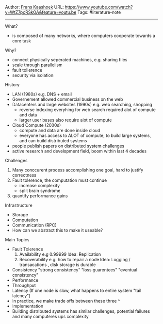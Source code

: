 Author: [Frans Kaashoek](http://pdos.csail.mit.edu/~kaashoek/)
URL: https://www.youtube.com/watch?v=WtZ7pcRSkOA&feature=youtu.be
Tags: #literature-note

---

What?
- is composed of many networks, where computers cooperate towards a core task

Why?
- connect physically seperated machines, e.g. sharing files
- scale through parallelism
- fault tollerence
- security via isolation
	
History
- LAN (1980s)
e.g. DNS + email
- Governement allowed commercial business on the web 
- Datacenters and large websites (1990s)
    e.g. web searching, shopping
  - reverse indexing everyhing for web search required alot of compute and data
  - larger user bases also require alot of compute
- Cloud Compute (2000s)
  - compute and data are done inside cloud 
  - everyone has access to ALOT of compute, to build large systems, and can build distributed systems
- people publish papers on distributed system challenges
- active research and development field, boom within last 4 decades


Challenges
1. Many conccurent process accomplishing one goal, hard to justify correctness
2. Fault tolerence, the computation must continue
   - increase complexity 
   - split brain syndrome 
3. quantify performance gains
 
Infrastructure
- Storage
- Computation
- Communication (RPC)
- How can we abstract this to make it useable?
	
Main Topics
- Fault Tolerence
  1. Availability e.g 0.99999
  	Idea: Replication 
  2. Recoverability e.g. how to repair a node
  	Idea: Logging / transacations , disk storage is durable
- Consistency
"strong consistency"
"loss guarentees"
"eventual consistency"
- Performance
- Throughput
- Latency (If one node is slow, what happens to entire system "tail latency")
- In practice, we make trade offs between these three ^
- Implementation
- Building distributed systems has similar challenges, potential failures and many computeres ups complexity
		

